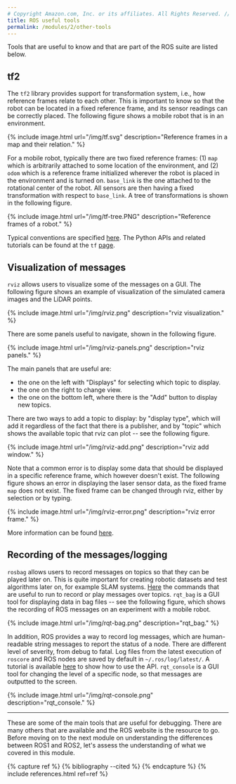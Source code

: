 ```yaml
---
# Copyright Amazon.com, Inc. or its affiliates. All Rights Reserved. // SPDX-License-Identifier: CC-BY-SA-4.0
title: ROS useful tools
permalink: /modules/2/other-tools
---
```


Tools that are useful to know and that are part of the ROS suite are listed below.


## tf2

The `tf2` library provides support for transformation system, i.e., how reference frames relate to each other. This is important to know so that the robot can be located in a fixed reference frame, and its sensor readings can be correctly placed.
The following figure shows a mobile robot that is in an environment.

{% include image.html url="/img/tf.svg" description="Reference frames in a map and their relation." %}

For a mobile robot, typically there are two fixed reference frames: (1) `map` which is arbitrarily attached to some location of the environment, and (2) `odom` which is a reference frame initialized wherever the robot is placed in the environment and is turned on. `base_link` is the one attached to the rotational center of the robot. All sensors are then having a fixed transformation with respect to `base_link`. A tree of transformations is shown in the following figure.

{% include image.html url="/img/tf-tree.PNG" description="Reference frames of a robot." %}

Typical conventions are specified [here](http://wiki.ros.org/navigation/Tutorials/RobotSetup/TF). The Python APIs and related tutorials can be found at the `tf` [page](http://wiki.ros.org/tf/Tutorials).

## Visualization of messages

`rviz` allows users to visualize some of the messages on a GUI. The following figure shows an example of visualization of the simulated camera images and the LiDAR points.

{% include image.html url="/img/rviz.png" description="rviz visualization." %}

There are some panels useful to navigate, shown in the following figure.

{% include image.html url="/img/rviz-panels.png" description="rviz panels." %}

The main panels that are useful are:
- the one on the left with "Displays" for selecting which topic to display.
- the one on the right to change view.
- the one on the bottom left, where there is the "Add" button to display new topics.

There are two ways to add a topic to display: by "display type", which will add it regardless of the fact that there is a publisher, and by "topic" which shows the available topic that rviz can plot -- see the following figure.

{% include image.html url="/img/rviz-add.png" description="rviz add window." %}

Note that a common error is to display some data that should be displayed in a specific reference frame, which however doesn't exist.
The following figure shows an error in displaying the laser sensor data, as the fixed frame `map` does not exist. The fixed frame can be changed through rviz, either by selection or by typing.

{% include image.html url="/img/rviz-error.png" description="rviz error frame." %}

More information can be found [here](http://wiki.ros.org/rviz).


## Recording of the messages/logging
`rosbag` allows users to record messages on topics so that they can be played later on. This is quite important for creating robotic datasets and test algorithms later on, for example SLAM systems. [Here](https://wiki.ros.org/rosbag/Commandline) the commands that are useful to run to record or play messages over topics.
`rqt_bag` is a GUI tool for displaying data in bag files -- see the following figure, which shows the recording of ROS messages on an experiment with a mobile robot.

{% include image.html url="/img/rqt-bag.png" description="rqt_bag." %}

In addition, ROS provides a way to record log messages, which are human-readable string messages to report the status of a node. There are different level of severity, from debug to fatal. Log files from the latest execution of `roscore` and ROS nodes are saved by default in `~/.ros/log/latest/`. A tutorial is available [here](http://wiki.ros.org/rospy_tutorials/Tutorials/Logging) to show how to use the API. `rqt_console` is a GUI tool for changing the level of a specific node, so that messages are outputted to the screen.

{% include image.html url="/img/rqt-console.png" description="rqt_console." %}

------
These are some of the main tools that are useful for debugging. There are many others that are available and the ROS website is the resource to go. Before moving on to the next module on understanding the differences between ROS1 and ROS2, let's assess the understanding of what we covered in this module.


{% capture ref %}
{% bibliography --cited %}
{% endcapture %}
{% include references.html ref=ref %}
